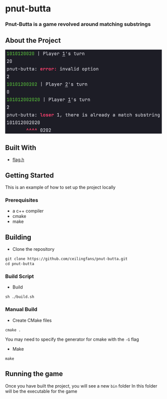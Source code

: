 # pnut-butta
### Pnut-Butta is a game revolved around matching substrings

## About the Project
![Game](https://github.com/ceilingfans/pnut-butta/blob/main/img/game.png?raw=true)

## Built With 
* [flag.h](https://github.com/tsoding/flag.h)

## Getting Started
This is an example of how to set up the project locally

### Prerequisites
* a c++ compiler
* cmake
* make

## Building 
* Clone the repository
```shell
git clone https://github.com/ceilingfans/pnut-butta.git
cd pnut-butta
```

### Build Script
* Build
```shell
sh ./build.sh
```

### Manual Build
* Create CMake files
```shell
cmake .
```
You may need to specify the generator for cmake with the `-G` flag

* Make
```shell
make
```

## Running the game
Once you have built the project, you will see a new `bin` folder
In this folder will be the executable for the game
